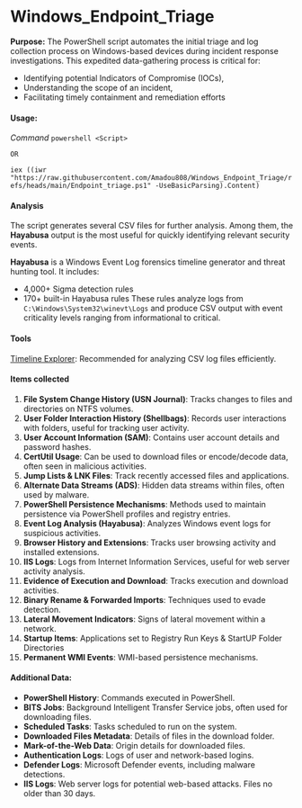 # Windows_Endpoint_Triage

**Purpose:** The PowerShell script automates the initial triage and log collection process on Windows-based devices during incident response investigations. This expedited data-gathering process is critical for:
- Identifying potential Indicators of Compromise (IOCs),
- Understanding the scope of an incident,
- Facilitating timely containment and remediation efforts

  
#### **Usage:** 

*Command*
`powershell <Script>`

    OR

`iex ((iwr "https://raw.githubusercontent.com/Amadou808/Windows_Endpoint_Triage/refs/heads/main/Endpoint_triage.ps1" -UseBasicParsing).Content)`

#### **Analysis**
The script generates several CSV files for further analysis. Among them, the **Hayabusa** output is the most useful for quickly identifying relevant security events.

**Hayabusa** is a Windows Event Log forensics timeline generator and threat hunting tool. It includes:
- 4,000+ Sigma detection rules
- 170+ built-in Hayabusa rules
These rules analyze logs from `C:\Windows\System32\winevt\Logs` and produce CSV output with event criticality levels ranging from informational to critical.

#### **Tools**
[Timeline Explorer](https://www.sans.org/tools/timeline-explorer/): Recommended for analyzing CSV log files efficiently.

#### **Items collected**

  1. **File System Change History (USN Journal)**: Tracks changes to files and directories on NTFS volumes.
  2. **User Folder Interaction History (Shellbags)**: Records user interactions with folders, useful for tracking user activity.
  3. **User Account Information (SAM)**: Contains user account details and password hashes.
  4. **CertUtil Usage**: Can be used to download files or encode/decode data, often seen in malicious activities.
  5. **Jump Lists & LNK Files**: Track recently accessed files and applications.
  6. **Alternate Data Streams (ADS)**: Hidden data streams within files, often used by malware.
  7. **PowerShell Persistence Mechanisms**: Methods used to maintain persistence via PowerShell profiles and registry entries.
  8. **Event Log Analysis (Hayabusa)**: Analyzes Windows event logs for suspicious activities.
  9. **Browser History and Extensions**: Tracks user browsing activity and installed extensions.
  10. **IIS Logs**: Logs from Internet Information Services, useful for web server activity analysis.
  11. **Evidence of Execution and Download**: Tracks execution and download activities.
  12. **Binary Rename & Forwarded Imports**: Techniques used to evade detection.
  13. **Lateral Movement Indicators**: Signs of lateral movement within a network.
  14. **Startup Items**: Applications set to Registry Run Keys  & StartUP Folder Directories
  15. **Permanent WMI Events**: WMI-based persistence mechanisms.

#### **Additional Data**:
  - **PowerShell History**: Commands executed in PowerShell.
  - **BITS Jobs**: Background Intelligent Transfer Service jobs, often used for downloading files.
  - **Scheduled Tasks**: Tasks scheduled to run on the system.
  - **Downloaded Files Metadata**: Details of files in the download folder.
  - **Mark-of-the-Web Data**: Origin details for downloaded files.
  - **Authentication Logs**: Logs of user and network-based logins.
  - **Defender Logs**: Microsoft Defender events, including malware detections.
  - **IIS Logs**: Web server logs for potential web-based attacks. Files no older than 30 days.
